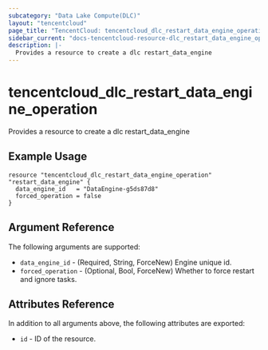 ```yaml
---
subcategory: "Data Lake Compute(DLC)"
layout: "tencentcloud"
page_title: "TencentCloud: tencentcloud_dlc_restart_data_engine_operation"
sidebar_current: "docs-tencentcloud-resource-dlc_restart_data_engine_operation"
description: |-
  Provides a resource to create a dlc restart_data_engine
---
```


# tencentcloud_dlc_restart_data_engine_operation

Provides a resource to create a dlc restart_data_engine

## Example Usage

```hcl
resource "tencentcloud_dlc_restart_data_engine_operation" "restart_data_engine" {
  data_engine_id   = "DataEngine-g5ds87d8"
  forced_operation = false
}
```

## Argument Reference

The following arguments are supported:

* `data_engine_id` - (Required, String, ForceNew) Engine unique id.
* `forced_operation` - (Optional, Bool, ForceNew) Whether to force restart and ignore tasks.

## Attributes Reference

In addition to all arguments above, the following attributes are exported:

* `id` - ID of the resource.



